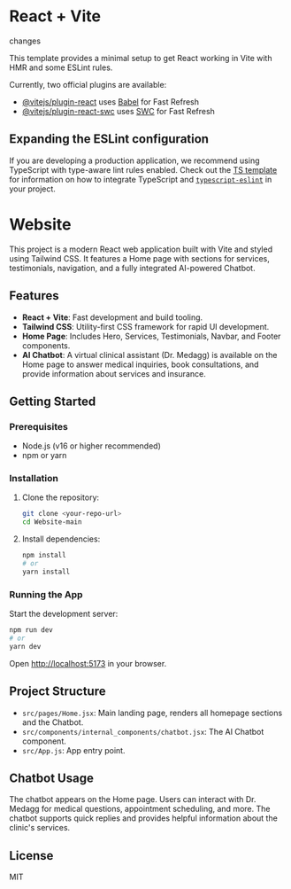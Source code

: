 # React + Vite
changes 

This template provides a minimal setup to get React working in Vite with HMR and some ESLint rules.

Currently, two official plugins are available:

- [@vitejs/plugin-react](https://github.com/vitejs/vite-plugin-react/blob/main/packages/plugin-react) uses [Babel](https://babeljs.io/) for Fast Refresh
- [@vitejs/plugin-react-swc](https://github.com/vitejs/vite-plugin-react/blob/main/packages/plugin-react-swc) uses [SWC](https://swc.rs/) for Fast Refresh

## Expanding the ESLint configuration

If you are developing a production application, we recommend using TypeScript with type-aware lint rules enabled. Check out the [TS template](https://github.com/vitejs/vite/tree/main/packages/create-vite/template-react-ts) for information on how to integrate TypeScript and [`typescript-eslint`](https://typescript-eslint.io) in your project.

# Website

This project is a modern React web application built with Vite and styled using Tailwind CSS. It features a Home page with sections for services, testimonials, navigation, and a fully integrated AI-powered Chatbot.

## Features

- **React + Vite**: Fast development and build tooling.
- **Tailwind CSS**: Utility-first CSS framework for rapid UI development.
- **Home Page**: Includes Hero, Services, Testimonials, Navbar, and Footer components.
- **AI Chatbot**: A virtual clinical assistant (Dr. Medagg) is available on the Home page to answer medical inquiries, book consultations, and provide information about services and insurance.

## Getting Started

### Prerequisites
- Node.js (v16 or higher recommended)
- npm or yarn

### Installation
1. Clone the repository:
   ```bash
   git clone <your-repo-url>
   cd Website-main
   ```
2. Install dependencies:
   ```bash
   npm install
   # or
   yarn install
   ```

### Running the App
Start the development server:
```bash
npm run dev
# or
yarn dev
```
Open [http://localhost:5173](http://localhost:5173) in your browser.

## Project Structure
- `src/pages/Home.jsx`: Main landing page, renders all homepage sections and the Chatbot.
- `src/components/internal_components/chatbot.jsx`: The AI Chatbot component.
- `src/App.js`: App entry point.

## Chatbot Usage
The chatbot appears on the Home page. Users can interact with Dr. Medagg for medical questions, appointment scheduling, and more. The chatbot supports quick replies and provides helpful information about the clinic's services.

## License
MIT
